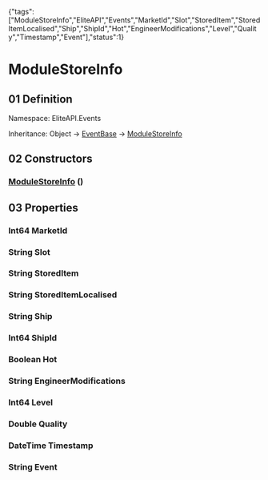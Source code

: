 {"tags":["ModuleStoreInfo","EliteAPI","Events","MarketId","Slot","StoredItem","StoredItemLocalised","Ship","ShipId","Hot","EngineerModifications","Level","Quality","Timestamp","Event"],"status":1}

# ModuleStoreInfo

## 01 Definition

Namespace: <span class='code'>EliteAPI.Events</span>

Inheritance: <span class='code'>Object</span> → <span class='code'>[EventBase](../../EliteAPI/Events/EventBase.html)</span> → <span class='code'>[ModuleStoreInfo](../../EliteAPI/Events/ModuleStoreInfo.html)</span>

## 02 Constructors

### <span class='code'>[ModuleStoreInfo](../../EliteAPI/Events/ModuleStoreInfo.html)</span> ()

## 03 Properties

### <span class='code'>Int64</span> MarketId

### <span class='code'>String</span> Slot

### <span class='code'>String</span> StoredItem

### <span class='code'>String</span> StoredItemLocalised

### <span class='code'>String</span> Ship

### <span class='code'>Int64</span> ShipId

### <span class='code'>Boolean</span> Hot

### <span class='code'>String</span> EngineerModifications

### <span class='code'>Int64</span> Level

### <span class='code'>Double</span> Quality

### <span class='code'>DateTime</span> Timestamp

### <span class='code'>String</span> Event

